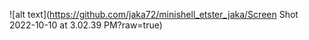 ![alt text](https://github.com/jaka72/minishell_etster_jaka/Screen Shot 2022-10-10 at 3.02.39 PM?raw=true)
